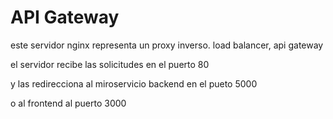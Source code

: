 # API Gateway

este servidor nginx representa un proxy inverso. load balancer, api gateway

el servidor recibe las solicitudes en el puerto 80

y las redirecciona al miroservicio backend en el pueto 5000

o al frontend al puerto 3000


